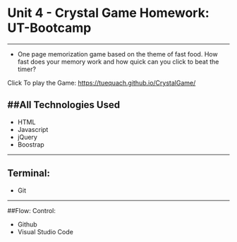 # Unit 4 - Crystal Game Homework: UT-Bootcamp
---------------------------------------
- One page memorization game based on the theme of fast food. How fast does your memory work and how quick can you click to beat the timer?

Click To play the Game: https://tuequach.github.io/CrystalGame/

##All Technologies Used
--------------------------------------------------------
- HTML 
- Javascript
- jQuery
- Boostrap
---------------------------------------
## Terminal:
- Git
---------------------------------------------
##Flow: Control: 
- Github
- Visual Studio Code


